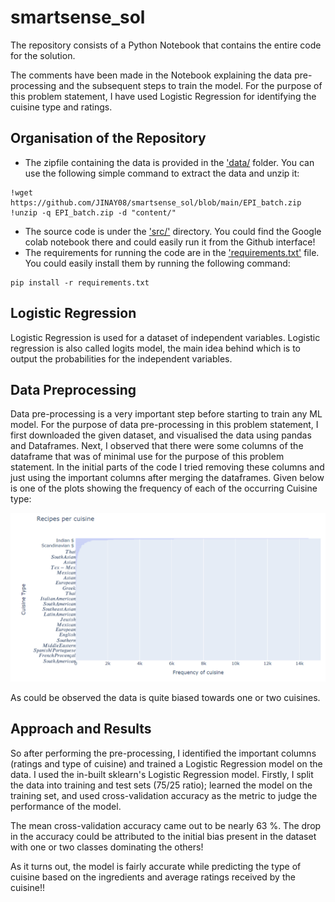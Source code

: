 # smartsense_sol

The repository consists of a Python Notebook that contains the entire code for the solution.

The comments have been made in the Notebook explaining the data pre-processing and the subsequent steps to train the model. For the purpose of this problem statement, I have used Logistic Regression for identifying the cuisine type and ratings.
## Organisation of the Repository

- The zipfile containing the data is provided in the ['data/](./data) folder. You can use the following simple command to extract the data and unzip it:
```
!wget https://github.com/JINAY08/smartsense_sol/blob/main/EPI_batch.zip
!unzip -q EPI_batch.zip -d "content/"
```

- The source code is under the ['src/'](./src) directory. You could find the Google colab notebook there and could easily run it from the Github interface!
- The requirements for running the code are in the ['requirements.txt'](requirements.txt) file. You could easily install them by running the following command:
```
pip install -r requirements.txt
```

## Logistic Regression

Logistic Regression is used for a dataset of independent variables. Logistic regression is also called logits model, the main idea behind which is to output the probabilities for the independent variables.

## Data Preprocessing

Data pre-processing is a very important step before starting to train any ML model. For the purpose of data pre-processing in this problem statement, I first downloaded the given dataset, and visualised the data using pandas and Dataframes. Next, I observed that there were some columns of the dataframe that was of minimal use for the purpose of this problem statement. In the initial parts of the code I tried removing these columns and just using the important columns after merging the dataframes.
Given below is one of the plots showing the frequency of each of the occurring Cuisine type:

![Screenshot 2023-09-28 135822](https://github.com/JINAY08/smartsense_sol/blob/main/images/Screenshot%202023-09-28%20135822.png)

As could be observed the data is quite biased towards one or two cuisines.
## Approach and Results

So after performing the pre-processing, I identified the important columns (ratings and type of cuisine) and trained a Logistic Regression model on the data. I used the in-built sklearn's Logistic Regression model. Firstly, I split the data into training and test sets (75/25 ratio); learned the model on the training set, and used cross-validation accuracy as the metric to judge the performance of the model.

The mean cross-validation accuracy came out to be nearly 63 %. The drop in the accuracy could be attributed to the initial bias present in the dataset with one or two classes dominating the others!

As it turns out, the model is fairly accurate while predicting the type of cuisine based on the ingredients and average ratings received by the cuisine!!

